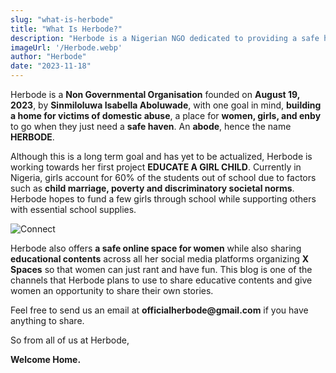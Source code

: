 ```yaml
---
slug: "what-is-herbode"
title: "What Is Herbode?"
description: "Herbode is a Nigerian NGO dedicated to providing a safe haven for victims of domestic abuse and advocating for girls' education."
imageUrl: '/Herbode.webp'
author: "Herbode"
date: "2023-11-18"
---
```



Herbode is a **Non Governmental Organisation** founded on **August 19, 2023**, by **Sinmiloluwa Isabella Aboluwade**, with one goal in mind, **building a home for victims of domestic abuse**, a place for **women, girls, and enby** to go when they just need a **safe haven**. An **abode**, hence the name **HERBODE**.  


Although this is a long term goal and has yet to be actualized, Herbode is working towards her first project **EDUCATE A GIRL CHILD**. Currently in Nigeria, girls account for 60% of the students out of school due to factors such as **child marriage, poverty and discriminatory societal norms**. Herbode hopes to fund a few girls through school while supporting others with essential school supplies.


![Connect](/Connect.webp)


Herbode also offers **a safe online space for women** while also sharing **educational contents** across all her social media platforms organizing **X Spaces** so that women can just rant and have fun. This blog is one of the channels that Herbode plans to use to share educative contents and give women an opportunity to share their own stories. 

Feel free to send us an email at __officialherbode@gmail.com__ if you have anything to share.


So from all of us at Herbode,

__Welcome Home.__ 
